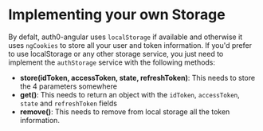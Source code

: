 # Implementing your own Storage

By defalt, auth0-angular uses `localStorage` if available and otherwise it uses `ngCookies` to store all your user and token information. If you'd prefer to use localStorage or any other storage service, you just need to implement the `authStorage` service with the following methods:

* **store(idToken, accessToken, state, refreshToken)**: This needs to store the 4 parameters somewhere
* **get()**: This needs to return an object with the `idToken`, `accessToken`, `state` and `refreshToken` fields
* **remove()**: This needs to remove from local storage all the token information.
